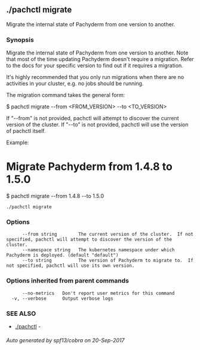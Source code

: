 ## ./pachctl migrate

Migrate the internal state of Pachyderm from one version to another.

### Synopsis


Migrate the internal state of Pachyderm from one version to
another.  Note that most of the time updating Pachyderm doesn't
require a migration.  Refer to the docs for your specific version
to find out if it requires a migration.

It's highly recommended that you only run migrations when there are no
activities in your cluster, e.g. no jobs should be running.

The migration command takes the general form:

$ pachctl migrate --from <FROM_VERSION> --to <TO_VERSION>

If "--from" is not provided, pachctl will attempt to discover the current
version of the cluster.  If "--to" is not provided, pachctl will use the
version of pachctl itself.

Example:

# Migrate Pachyderm from 1.4.8 to 1.5.0
$ pachctl migrate --from 1.4.8 --to 1.5.0


```
./pachctl migrate
```

### Options

```
      --from string        The current version of the cluster.  If not specified, pachctl will attempt to discover the version of the cluster.
      --namespace string   The kubernetes namespace under which Pachyderm is deployed. (default "default")
      --to string          The version of Pachyderm to migrate to.  If not specified, pachctl will use its own version.
```

### Options inherited from parent commands

```
      --no-metrics   Don't report user metrics for this command
  -v, --verbose      Output verbose logs
```

### SEE ALSO
* [./pachctl](./pachctl.md)	 - 

###### Auto generated by spf13/cobra on 20-Sep-2017
